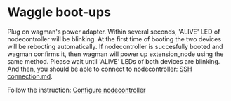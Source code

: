 # Waggle boot-ups

Plug on wagman's power adapter. Within several seconds, 'ALIVE' LED of nodecontroller will be blinking. At the first time of booting the two devices will be rebooting automatically. If nodecontroller is succesfully booted and wagman confirms it, then wagman will power up extension_node using the same method. Please wait until 'ALIVE' LEDs of both devices are blinking. And then, you should be able to connect to nodecontroller:
[SSH connection.md](./SSH_connection.md).

Follow the instruction:
[Configure nodecontroller](./getting_started.md#configure-node-controller-software)
